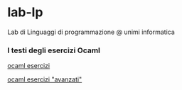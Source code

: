 # lab-lp
Lab di Linguaggi di programmazione @ unimi informatica

### I testi degli esercizi Ocaml
[ocaml esercizi](https://cazzola.di.unimi.it/lp-lab1.html)

[ocaml esercizi "avanzati"](https://cazzola.di.unimi.it/lp-lab2.html)

